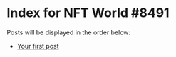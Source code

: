 # Index for NFT World #8491
Posts will be displayed in the order below:

- [Your first post](./001-first.md)

